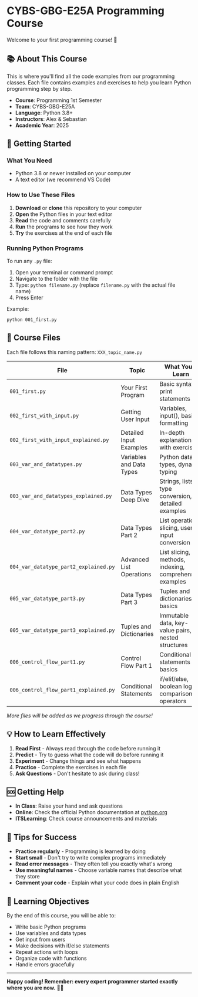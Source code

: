 # CYBS-GBG-E25A Programming Course

Welcome to your first programming course! 🎉

## 📚 About This Course

This is where you'll find all the code examples from our programming classes. Each file contains examples and exercises to help you learn Python programming step by step.

- **Course**: Programming 1st Semester
- **Team**: CYBS-GBG-E25A
- **Language**: Python 3.8+
- **Instructors**: Alex & Sebastian
- **Academic Year**: 2025

## 🚀 Getting Started

### What You Need
- Python 3.8 or newer installed on your computer
- A text editor (we recommend VS Code)

### How to Use These Files
1. **Download** or **clone** this repository to your computer
2. **Open** the Python files in your text editor
3. **Read** the code and comments carefully
4. **Run** the programs to see how they work
5. **Try** the exercises at the end of each file

### Running Python Programs
To run any `.py` file:
1. Open your terminal or command prompt
2. Navigate to the folder with the file
3. Type: `python filename.py` (replace `filename.py` with the actual file name)
4. Press Enter

Example:
```
python 001_first.py
```

## 📁 Course Files

Each file follows this naming pattern: `XXX_topic_name.py`

| File | Topic | What You'll Learn |
|------|-------|-------------------|
| `001_first.py` | Your First Program | Basic syntax, print statements |
| `002_first_with_input.py` | Getting User Input | Variables, input(), basic formatting |
| `002_first_with_input_explained.py` | Detailed Input Examples | In-depth explanation with exercises |
| `003_var_and_datatypes.py` | Variables and Data Types | Python data types, dynamic typing |
| `003_var_and_datatypes_explained.py` | Data Types Deep Dive | Strings, lists, type conversion, detailed examples |
| `004_var_datatype_part2.py` | Data Types Part 2 | List operations, slicing, user input conversion |
| `004_var_datatype_part2_explained.py` | Advanced List Operations | List slicing, methods, indexing, comprehensive examples |
| `005_var_datatype_part3.py` | Data Types Part 3 | Tuples and dictionaries basics |
| `005_var_datatype_part3_explained.py` | Tuples and Dictionaries | Immutable data, key-value pairs, nested structures |
| `006_control_flow_part1.py` | Control Flow Part 1 | Conditional statements basics |
| `006_control_flow_part1_explained.py` | Conditional Statements | if/elif/else, boolean logic, comparison operators |

*More files will be added as we progress through the course!*

## 💡 How to Learn Effectively

1. **Read First** - Always read through the code before running it
2. **Predict** - Try to guess what the code will do before running it
3. **Experiment** - Change things and see what happens
4. **Practice** - Complete the exercises in each file
5. **Ask Questions** - Don't hesitate to ask during class!

## 🆘 Getting Help

- **In Class**: Raise your hand and ask questions
- **Online**: Check the official Python documentation at [python.org](https://docs.python.org/3/)
- **ITSLearning**: Check course announcements and materials

## 📝 Tips for Success

- **Practice regularly** - Programming is learned by doing
- **Start small** - Don't try to write complex programs immediately
- **Read error messages** - They often tell you exactly what's wrong
- **Use meaningful names** - Choose variable names that describe what they store
- **Comment your code** - Explain what your code does in plain English

## 🎯 Learning Objectives

By the end of this course, you will be able to:
- Write basic Python programs
- Use variables and data types
- Get input from users
- Make decisions with if/else statements
- Repeat actions with loops
- Organize code with functions
- Handle errors gracefully

---

**Happy coding! Remember: every expert programmer started exactly where you are now.** 🐍✨
